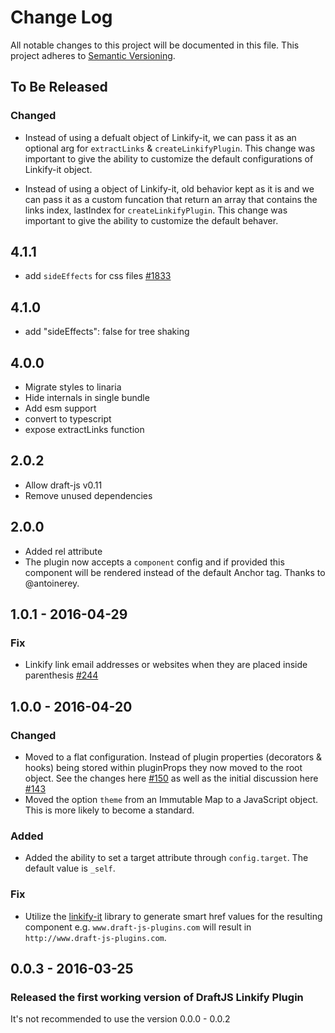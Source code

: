 # Change Log

All notable changes to this project will be documented in this file.
This project adheres to [Semantic Versioning](http://semver.org/).

## To Be Released

### Changed

- Instead of using a defualt object of Linkify-it, we can pass it as an optional arg for `extractLinks` & `createLinkifyPlugin`. This change was important to give the ability to customize the default configurations of Linkify-it object.

- Instead of using a object of Linkify-it, old behavior kept as it is and we can pass it as a custom funcation that return an array that contains the links index, lastIndex for `createLinkifyPlugin`. This change was important to give the ability to customize the default behaver.

## 4.1.1

- add `sideEffects` for css files [#1833](https://github.com/draft-js-plugins/draft-js-plugins/issues/1833)

## 4.1.0

- add "sideEffects": false for tree shaking

## 4.0.0

- Migrate styles to linaria
- Hide internals in single bundle
- Add esm support
- convert to typescript
- expose extractLinks function

## 2.0.2

- Allow draft-js v0.11
- Remove unused dependencies

## 2.0.0

- Added rel attribute
- The plugin now accepts a `component` config and if provided this component will be rendered instead of the default Anchor tag. Thanks to @antoinerey.

## 1.0.1 - 2016-04-29

### Fix

- Linkify link email addresses or websites when they are placed inside parenthesis [#244](https://github.com/draft-js-plugins/draft-js-plugins/issues/244)

## 1.0.0 - 2016-04-20

### Changed

- Moved to a flat configuration. Instead of plugin properties (decorators & hooks) being stored within pluginProps they now moved to the root object. See the changes here [#150](https://github.com/draft-js-plugins/draft-js-plugins/pull/150/files) as well as the initial discussion here [#143](https://github.com/draft-js-plugins/draft-js-plugins/issues/143)
- Moved the option `theme` from an Immutable Map to a JavaScript object. This is more likely to become a standard.

### Added

- Added the ability to set a target attribute through `config.target`. The default value is `_self`.

### Fix

- Utilize the [linkify-it](https://github.com/markdown-it/linkify-it) library to generate smart href values for the resulting component e.g. `www.draft-js-plugins.com` will result in `http://www.draft-js-plugins.com`.

## 0.0.3 - 2016-03-25

### Released the first working version of DraftJS Linkify Plugin

It's not recommended to use the version 0.0.0 - 0.0.2
